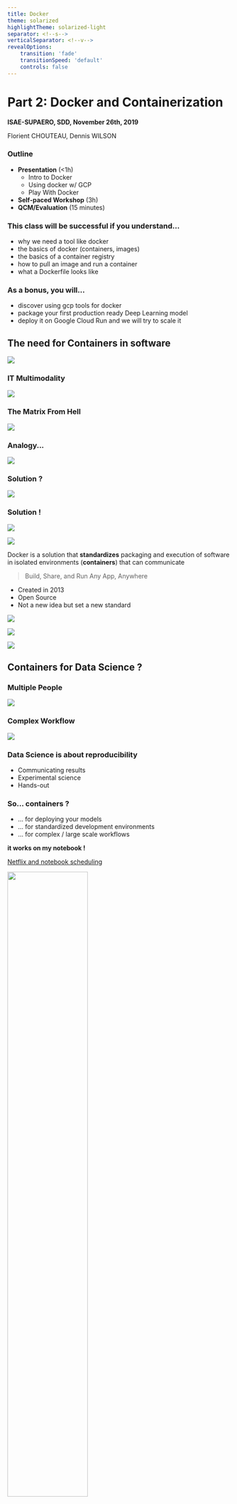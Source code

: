 ```yaml
---
title: Docker
theme: solarized
highlightTheme: solarized-light
separator: <!--s-->
verticalSeparator: <!--v-->
revealOptions:
    transition: 'fade'
    transitionSpeed: 'default'
    controls: false
---
```


# Part 2: Docker and Containerization

**ISAE-SUPAERO, SDD, November 26th, 2019**

Florient CHOUTEAU, Dennis WILSON

<!--v-->

### Outline

- **Presentation** (<1h)
    - Intro to Docker
    - Using docker w/ GCP
    - Play With Docker
- **Self-paced Workshop** (3h)
- **QCM/Evaluation** (15 minutes)

<!--v-->

### This class will be successful if you understand...

- why we need a tool like docker 
- the basics of docker (containers, images) <!-- .element: class="fragment" data-fragment-index="1" -->
- the basics of a container registry <!-- .element: class="fragment" data-fragment-index="2" -->
- how to pull an image and run a container <!-- .element: class="fragment" data-fragment-index="3" -->
- what a Dockerfile looks like <!-- .element: class="fragment" data-fragment-index="4" -->

<!--v-->

### As a bonus, you will...

- discover using gcp tools for docker <!-- .element: class="fragment" data-fragment-index="1" -->
- package your first production ready Deep Learning model  <!-- .element: class="fragment" data-fragment-index="2" -->
- deploy it on Google Cloud Run and we will try to scale it   <!-- .element: class="fragment" data-fragment-index="3" -->

<!--s-->

## The need for Containers in software

![](https://miro.medium.com/max/400/1*qY9Mmc2k_agwALr2UGY-8g.png)

<!--v-->

### IT Multimodality

![](https://pointful.github.io/docker-intro/docker-img/the-challenge.png)

<!--v-->

### The Matrix From Hell

![](https://pointful.github.io/docker-intro/docker-img/the-matrix-from-hell.png)

<!--v-->

### Analogy...

![](https://pointful.github.io/docker-intro/docker-img/cargo-transport-pre-1960.png)

<!--v-->

### Solution ?

![](https://pointful.github.io/docker-intro/docker-img/intermodal-shipping-container.png)

<!--v-->

### Solution !

![](https://pointful.github.io/docker-intro/docker-img/shipping-container-for-code.png)

<!--v-->

![](https://www.docker.com/sites/default/files/social/docker_facebook_share.png)

Docker is a solution that **standardizes** packaging and execution of software in isolated environments (**containers**) that can communicate

> Build, Share, and Run Any App, Anywhere

<!--v-->

- Created in 2013
- Open Source
- Not a new idea but set a new standard

<!--v-->

![](https://lh5.googleusercontent.com/PwMu_wdvsJlgdNBg4YwDaZkRasjmkvnp3heWWeOR8-GGkrC-AFmcMOLIS-Dh04Qt9E_toSvZbZxXsVwvO_aMqiai6sVnA6L8MYcfL-Ov7pKvKwL4i8efODSCZv2wFz8WgA)

<!--v-->

![](https://pointful.github.io/docker-intro/docker-img/separation-of-concerns.png)

<!--v-->

![](https://image.slidesharecdn.com/docker101november2016-161205192653/95/docker-101-nov-2016-13-638.jpg)
<!--s-->

## Containers for Data Science ?

<!--v-->

### Multiple People

![](https://img.pngio.com/viewpoint-how-should-i-structure-my-data-science-team-science-teams-png-700_500.png)

<!--v-->

### Complex Workflow

![](https://miro.medium.com/max/1566/1*_EDimQP_2_sen1v3Xf3fpw.jpeg) <!-- .element: height="60%" width="60%" -->

<!--v-->

### Data Science is about reproducibility

- Communicating results
- Experimental science
- Hands-out

<!--v-->

### So... containers ?

- ... for deploying your models
- ... for standardized development environments
- ... for complex / large scale workflows

**it works on my notebook !**

<!--v-->

[Netflix and notebook scheduling](https://medium.com/netflix-techblog/scheduling-notebooks-348e6c14cfd6)

<img src="https://miro.medium.com/max/1229/0*byeqo-pBXVPU6xjq" alt="" style="width: 60%; height: 60%; background:none; border:none; box-shadow:none;"/>

<!--v-->

https://www.kubeflow.org/
![](https://miro.medium.com/max/2446/1*ZQsFV3o1c3Amu26Z-IEd7w.png)

<!--s-->

## Docker "in-depth"

<!--v-->

### Drawbacks of VMs

- VM Contains full OS at each install => Install + Resource overhead
- VM needs pre-allocation of resource for each VM (=> Waste if not used)
- Communication between VM <=> Communication between computers

<!--v-->

### Container vs Virtual Machine

![](https://www.docker.com/sites/default/files/d8/2018-11/docker-containerized-and-vm-transparent-bg.png)

<!--v-->

### Container vs Virtual Machine, an Analogy

![](http://www.lukewilson.net/images/2017/02/apartment-house.png)

<!--v-->

### Resources allocation in containers

- Due to sharing underlying OS, the container manager can allocate resources (CPU, Storage, RAM) on the fly (!= VM)
- GPU is way easier to manage / share with containers

![](static/img/container.jpg)

<!--v-->

### Some drawbacks of containers

- Most containers solution are based on Linux (Docker makes Windows container possible though)
- Isolation is not perfect since containers share underlying kernels (security and stability)

<!--v-->

### Vocabulary of Docker

- **Layer**: Set of read-only files to provision the system
- **Image**: Read-Only layer "snapshot" of an environment. Can inherit from another **Image**
- **Container**: Read-Write instance of an **Image**
- **DockerFile**: Description of the process used to build an Image
- **Hub**: Repository of Docker Images

<!--v-->

![](https://pointful.github.io/docker-intro/docker-img/basics-of-docker-system.png)

<!--v--> 

### Layers, Container, Image ?

![](https://nvisium.com/articles/2014/2014-10-15-docker-cache-friend-or-foe/docker-filesystems-multilayer.png)

<!--v-->

### Image vs Container

Docker:
```Dockerfile
FROM python:3.6
RUN pip install torch
CMD ipython
```

```bash
docker build -f Dockerfile -t my-image:1.0 .
docker run my-image
```

Python:
```python
class BaseImage:
    def __init__(self, a):
       self.a = a

class NewImage(BaseImage):
    def __init__(self, a, b):
       super(NewImage, self).__init__(a=a)
       self.b = b

container = NewImage(a=0,b=1)
```

<!--v-->

### Dockerfile

```Dockerfile
FROM python:3.7
ENV MYVAR="HELLO"
RUN pip install torch
COPY my-conf.txt /app/my-conf.txt
ADD my-file.txt /app/my-file.txt
EXPOSE 9000
WORKDIR "/WORKDIR"
USER MYUSER
ENTRYPOINT ["/BIN/BASH"]
CMD ["ECHO” , "${MYVAR}"] 
```

```bash
docker build -f Dockerfile -t my-image:1.0 .
docker run my-image
```

- Reproducible (if you include static data)
- Can be put under version control (simple text file)

<!--v-->

### Architecture

![](https://docs.docker.com/engine/images/architecture.svg)

<!--v-->

### Registry

- Local registry: All images/containers in your machine
- https://hub.docker.com/
- GCP Container Registry
- Social Dimension (share docker images to speed up development/deployment)

<!--v-->

### In practice

<img src="static/img/docker_pratique.png" alt="" style="width: 50%; height: 50%; background:none; border:none; box-shadow:none;"/>

<!--s-->

## A bit about the ecosystem

<!--v-->

### Docker Compose

- Multi-containers application with networking

![](https://code.scottshipp.com/wp-content/uploads/2019/06/docker-compose-logo.png)

<!--v-->

### Docker Compose

```yaml
version: '3'

services:
  app:
    build: .
    image: takacsmark/flask-redis:1.0
    environment:
      - FLASK_ENV=development
    ports:
      - 5000:5000

  redis:
    image: redis:4.0.11-alpine
```

<!--v-->

### Scheduling & Orchestration

<img src="https://devopedia.org/images/article/37/6042.1530784538.jpg" alt="" style="width: 50%; height: 50%; background:none; border:none; box-shadow:none;"/>

<!--v-->

- Docker Swarm
- [Apache Mesos](https://mesos.apache.org/) / [Marathon](https://github.com/mesosphere/marathon)

... and the elephant in the room  <!-- .element: class="fragment" data-fragment-index="1" -->

**Kubernetes (k8s)**   <!-- .element: class="fragment" data-fragment-index="2" -->
<!--v-->

### [Kubernetes](https://kubernetes.io/docs/concepts/overview/what-is-kubernetes/)

- Intelligent and balanced scheduling of containers
- Creation, deletion, and movement of containers
- Easy scaling of containers
- Monitoring and self-healing abilities

<!--v-->

![](https://mapr.com/products/kubernetes/assets/containers-in-pods.png)

<--v-->

[Kubernetes comic !](https://cloud.google.com/kubernetes-engine/kubernetes-comic/)

<!--v-->

... and so many more !

![](https://img1.daumcdn.net/thumb/R800x0/?scode=mtistory2&fname=https%3A%2F%2Ft1.daumcdn.net%2Fcfile%2Ftistory%2F996C7D4B5AF43B6C27)

<!--s-->

## Docker and GCP

<!--v-->

### GCP & Docker

- The per-project dockerhub is called [Container Registry](https://cloud.google.com/container-registry/) 
- Your images look like this `eu.gcr.io/project-id/a/b/c:1.0`
- You can use [Google Cloud Build](https://cloud.google.com/cloud-build/) to build dockerfiles remotely `gcloud builds submit --tag gcr.io/[PROJECT_ID]/quickstart-image .`
- To use gcloud with docker: `gcloud auth configure-docker`

<!--v-->

### GCP & Docker

- Everything is container-based (virtualization...)
- You can even deploy "virtual machines" with containers directly

... Where's the boundary ?

<!--s-->

## Self-Paced Workshop

<!--v-->

### Demo time

<!--v-->

### play-with-docker

- You need to have a docker hub account : https://hub.docker.com/
- https://labs.play-with-docker.com/
- Free, interactive, cluster of vms to experiment docker with
- https://training.play-with-docker.com/ lots of resoures !

<!--v-->

[Go here](https://github.com/fchouteau/isae-practical-gcp/tree/master/2-docker)

[If you have finished go here](https://github.com/fchouteau/isae-practical-gcp/tree/master/3-deploy-model-into-production)

<!--s-->

## Cheatsheets

<!--v-->

![](https://jrebel.com/wp-content/uploads/2016/03/Docker-cheat-sheet-by-RebelLabs.png)

<!--v-->

### Dockerfile : Description d'une image

```Dockerfile
FROM python:3.7
ENV MYVAR="HELLO"
RUN pip install torch
COPY my-conf.txt /app/my-conf.txt
ADD my-file.txt /app/my-file.txt
EXPOSE 9000
WORKDIR "/WORKDIR"
USER MYUSER
ENTRYPOINT ["/BIN/BASH"]
CMD ["ECHO” , "${MYVAR}"] 
```

```bash
docker build -f Dockerfile -t my-image:1.0 .
docker run my-image
```

<!--v-->

### Images

        "docker search" sur un registry
            public (DokerHub)
            privé (entreprise)
        "docker build" à partir d'un Dockerfile
        "docker commit" sur un conteneur modifié
        "docker import" d'une arbo de base :
        
        cat centos6-base.tar | docker import - centos6-base


<!--v-->

### Containers

    docker create   : crée un conteneur
    docker run      : crée et démarre un conteneur
    docker stop     : arrête un conteneur
    docker start    : démarre un conteneur
    docker restart  : redémarre un conteneur
    docker rm       : supprime un conteneur
    docker kill     : envoie un SIGKILL au conteneur
    docker attach   : se connecte à un conteneur en exécution 
    docker exec     : exécute une cmd dans un conteneur

<!--v-->

### Containers


    -d, --detach       Run container in background and print ID
    -e, --env=[]       Set environment variables
    -i, --interactive  Keep STDIN open even if not attached
    -p, --publish=[]   Publish a container's port(s) to the host
    --rm               Automatically rm container when it exits
    -t, --tty          Allocate a pseudo-TTY
    -v, --volume=[]    Bind mount a volume
    -w, --workdir      Working directory inside the container

<!--s-->

## Docker Key Points

<!--v-->

### What we have learned

- Containerisation is the step beyond virtualization
- Containers are used to package software in a standardized way
- Docker Images share underlying OS & can share dependencies
- Unlike VM, you don't pre-allocate resources with containers (due to kernel sharing)
- Images are 'Classes', Containers are 'Objects'
- Docker Hubs enable collaboration

<!--v-->

## What we haven't touched

- Containers really shine when you are deploying multi-containers applications
    - [This tutorial on microservices w/ Compose](https://training.play-with-docker.com/microservice-orchestration/)
- Containers really shine when you are in a cluster world
    - [Docker swarm](https://training.play-with-docker.com/swarm-stack-intro/)
- Orchestration & Scheduling
    - [Read this excellent Kubernetes comic !](https://cloud.google.com/kubernetes-engine/kubernetes-comic/)
